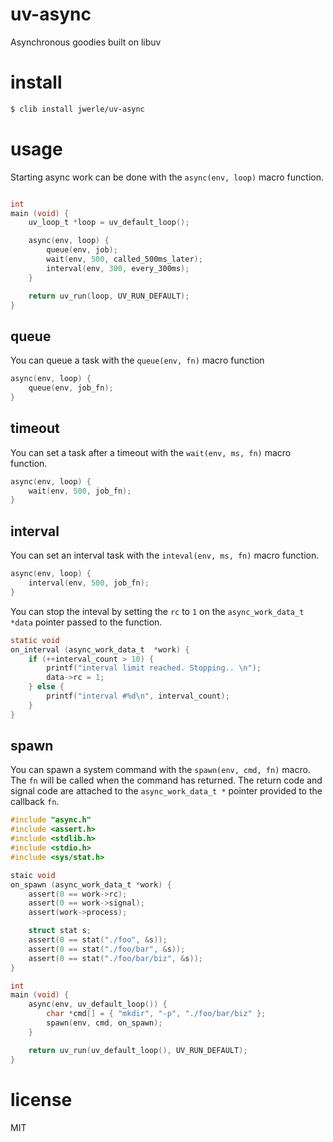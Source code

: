 uv-async
=======

Asynchronous goodies built on libuv

# install

```sh
$ clib install jwerle/uv-async
```

# usage

Starting async work can be done with the `async(env, loop)` macro
function.

```c

int
main (void) {
	uv_loop_t *loop = uv_default_loop();

	async(env, loop) {
		queue(env, job);
		wait(env, 500, called_500ms_later);
		interval(env, 300, every_300ms);
	}

	return uv_run(loop, UV_RUN_DEFAULT);
}
```

## queue

You can queue a task with the `queue(env, fn)` macro function

```c
async(env, loop) {
	queue(env, job_fn);
}
```

## timeout

You can set a task after a timeout with the `wait(env, ms, fn)` macro
function.

```c
async(env, loop) {
	wait(env, 500, job_fn);
}
```

## interval

You can set an interval task with the `inteval(env, ms, fn)` macro
function.

```c
async(env, loop) {
	interval(env, 500, job_fn);
}
```

You can stop the inteval by setting the `rc` to `1` on the
`async_work_data_t *data` pointer passed to the function.

```c
static void
on_interval (async_work_data_t  *work) {
	if (++interval_count > 10) {
		printf("interval limit reached. Stopping.. \n");
		data->rc = 1;
	} else {
		printf("interval #%d\n", interval_count);
	}
}
```

## spawn

You can spawn a system command with the `spawn(env, cmd, fn)` macro. The
`fn` will be called when the command has returned. The return code and
signal code are attached to the `async_work_data_t *` pointer provided
to the callback `fn`.

```c
#include "async.h"
#include <assert.h>
#include <stdlib.h>
#include <stdio.h>
#include <sys/stat.h>

staic void
on_spawn (async_work_data_t *work) {
	assert(0 == work->rc);
	assert(0 == work->signal);
	assert(work->process);

	struct stat s;
	assert(0 == stat("./foo", &s));
	assert(0 == stat("./foo/bar", &s));
	assert(0 == stat("./foo/bar/biz", &s));
}

int
main (void) {
	async(env, uv_default_loop()) {
		char *cmd[] = { "mkdir", "-p", "./foo/bar/biz" };
		spawn(env, cmd, on_spawn);
	}

	return uv_run(uv_default_loop(), UV_RUN_DEFAULT);
}
```

# license

MIT
